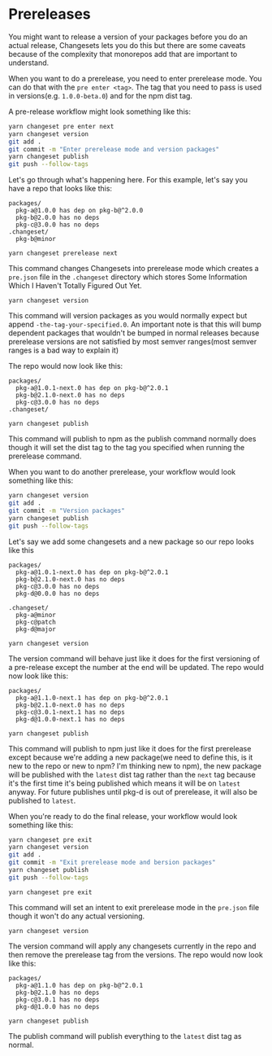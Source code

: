 # Prereleases

You might want to release a version of your packages before you do an actual release, Changesets lets you do this but there are some caveats because of the complexity that monorepos add that are important to understand.

When you want to do a prerelease, you need to enter prerelease mode. You can do that with the `pre enter <tag>`. The tag that you need to pass is used in versions(e.g. `1.0.0-beta.0`) and for the npm dist tag.

A pre-release workflow might look something like this:

```bash
yarn changeset pre enter next
yarn changeset version
git add .
git commit -m "Enter prerelease mode and version packages"
yarn changeset publish
git push --follow-tags
```

Let's go through what's happening here. For this example, let's say you have a repo that looks like this:

```
packages/
  pkg-a@1.0.0 has dep on pkg-b@^2.0.0
  pkg-b@2.0.0 has no deps
  pkg-c@3.0.0 has no deps
.changeset/
  pkg-b@minor
```

```
yarn changeset prerelease next
```

This command changes Changesets into prerelease mode which creates a `pre.json` file in the `.changeset` directory which stores Some Information Which I Haven't Totally Figured Out Yet.

```
yarn changeset version
```

This command will version packages as you would normally expect but append `-the-tag-your-specified.0`. An important note is that this will bump dependent packages that wouldn't be bumped in normal releases because prerelease versions are not satisfied by most semver ranges(most semver ranges is a bad way to explain it)

The repo would now look like this:

```
packages/
  pkg-a@1.0.1-next.0 has dep on pkg-b@^2.0.1
  pkg-b@2.1.0-next.0 has no deps
  pkg-c@3.0.0 has no deps
.changeset/
```

```
yarn changeset publish
```

This command will publish to npm as the publish command normally does though it will set the dist tag to the tag you specified when running the prerelease command.

When you want to do another prerelease, your workflow would look something like this:

```bash
yarn changeset version
git add .
git commit -m "Version packages"
yarn changeset publish
git push --follow-tags
```

Let's say we add some changesets and a new package so our repo looks like this

```
packages/
  pkg-a@1.0.1-next.0 has dep on pkg-b@^2.0.1
  pkg-b@2.1.0-next.0 has no deps
  pkg-c@3.0.0 has no deps
  pkg-d@0.0.0 has no deps

.changeset/
  pkg-a@minor
  pkg-c@patch
  pkg-d@major
```

```
yarn changeset version
```

The version command will behave just like it does for the first versioning of a pre-release except the number at the end will be updated. The repo would now look like this:

```
packages/
  pkg-a@1.1.0-next.1 has dep on pkg-b@^2.0.1
  pkg-b@2.1.0-next.0 has no deps
  pkg-c@3.0.1-next.1 has no deps
  pkg-d@1.0.0-next.1 has no deps
```

```
yarn changeset publish
```

This command will publish to npm just like it does for the first prerelease except because we're adding a new package(we need to define this, is it new to the repo or new to npm? I'm thinking new to npm), the new package will be published with the `latest` dist tag rather than the `next` tag because it's the first time it's being published which means it will be on `latest` anyway. For future publishes until pkg-d is out of prerelease, it will also be published to `latest`.

When you're ready to do the final release, your workflow would look something like this:

```bash
yarn changeset pre exit
yarn changeset version
git add .
git commit -m "Exit prerelease mode and bersion packages"
yarn changeset publish
git push --follow-tags
```

```
yarn changeset pre exit
```

This command will set an intent to exit prerelease mode in the `pre.json` file though it won't do any actual versioning.

```
yarn changeset version
```

The version command will apply any changesets currently in the repo and then remove the prerelease tag from the versions. The repo would now look like this:

```
packages/
  pkg-a@1.1.0 has dep on pkg-b@^2.0.1
  pkg-b@2.1.0 has no deps
  pkg-c@3.0.1 has no deps
  pkg-d@1.0.0 has no deps
```

```
yarn changeset publish
```

The publish command will publish everything to the `latest` dist tag as normal.
